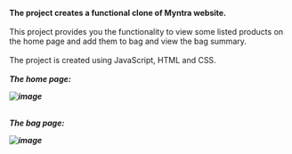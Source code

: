 <b> The project creates a functional clone of Myntra website.</b>
<br>
<br>
This project provides you the functionality to view some listed products on the home page and add them to bag and view the bag summary.
<br>
<br>
The project is created using JavaScript, HTML and CSS.
<br>
<br>
<b> <i>The home page:<b> <i>
<br>

![image](https://github.com/aakragarwal/Myntra-Project/assets/106238858/7027da07-2207-4dc8-b40a-e573c21fcf9c)

<br>
<b> <i>The bag page:<b> <i>
<br>

![image](https://github.com/aakragarwal/Myntra-Project/assets/106238858/6d4cef50-8ee6-4709-b1b3-fdea531af0c2)


